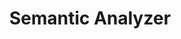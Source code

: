---
title: "Semantic Analyzer"

categories: ['']

tags: ['Semantic', 'Analyzer']

arwords: 'المحلل الدلالي'

arexps: []

enwords: ['Semantic Analyzer']

enexps: []

arlexicons: 'ح'

enlexicons: 'S'

authors: ['Ruqayya Roshdy']

translators: ['']

citations: 'مقدمة في حوسبة اللغة العربية'

sources: 'مركز الملك عبدالله بن عبدالعزيز الدولي لخدمة اللغة العربية'

slug: ""
---